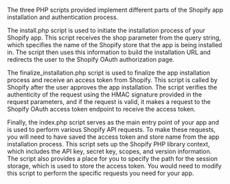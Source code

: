 The three PHP scripts provided implement different parts of the Shopify app installation and authentication process.

The install.php script is used to initiate the installation process of your Shopify app. This script receives the shop parameter from the query string, which specifies the name of the Shopify store that the app is being installed in. The script then uses this information to build the installation URL and redirects the user to the Shopify OAuth authorization page.

The finalize_installation.php script is used to finalize the app installation process and receive an access token from Shopify. This script is called by Shopify after the user approves the app installation. The script verifies the authenticity of the request using the HMAC signature provided in the request parameters, and if the request is valid, it makes a request to the Shopify OAuth access token endpoint to receive the access token.

Finally, the index.php script serves as the main entry point of your app and is used to perform various Shopify API requests. To make these requests, you will need to have saved the access token and store name from the app installation process. This script sets up the Shopify PHP library context, which includes the API key, secret key, scopes, and version information. The script also provides a place for you to specify the path for the session storage, which is used to store the access token. You would need to modify this script to perform the specific requests you need for your app.